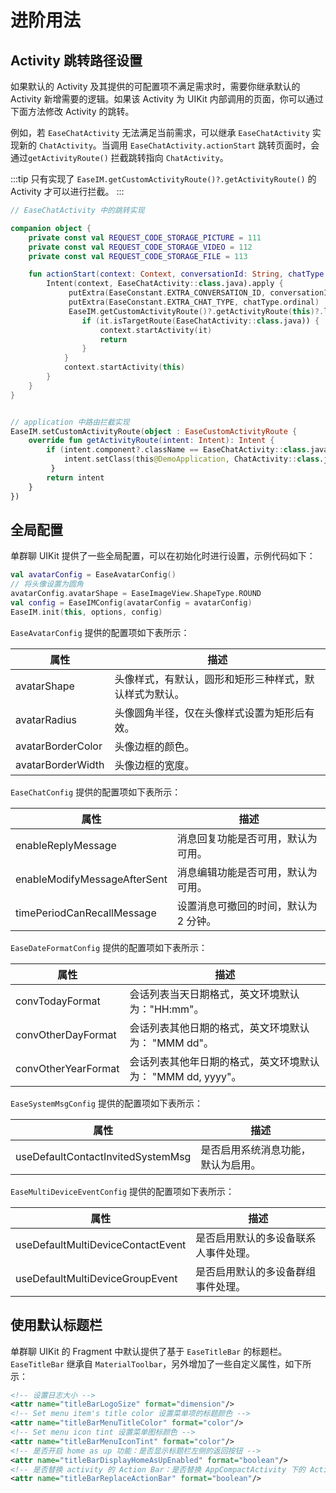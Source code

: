 # 进阶用法

<Toc />

## Activity 跳转路径设置 

如果默认的 Activity 及其提供的可配置项不满足需求时，需要你继承默认的 Activity 新增需要的逻辑。如果该 Activity 为 UIKit 内部调用的页面，你可以通过下面方法修改 Activity 的跳转。

例如，若 `EaseChatActivity` 无法满足当前需求，可以继承 `EaseChatActivity` 实现新的 `ChatActivity`。当调用 `EaseChatActivity.actionStart` 跳转页面时，会通过`getActivityRoute()` 拦截跳转指向 `ChatActivity`。

:::tip
只有实现了 `EaseIM.getCustomActivityRoute()?.getActivityRoute()` 的 Activity 才可以进行拦截。
:::

```kotlin
// EaseChatActivity 中的跳转实现

companion object {
    private const val REQUEST_CODE_STORAGE_PICTURE = 111
    private const val REQUEST_CODE_STORAGE_VIDEO = 112
    private const val REQUEST_CODE_STORAGE_FILE = 113

    fun actionStart(context: Context, conversationId: String, chatType: EaseChatType) {
        Intent(context, EaseChatActivity::class.java).apply {
             putExtra(EaseConstant.EXTRA_CONVERSATION_ID, conversationId)
             putExtra(EaseConstant.EXTRA_CHAT_TYPE, chatType.ordinal)
             EaseIM.getCustomActivityRoute()?.getActivityRoute(this)?.let {
                if (it.isTargetRoute(EaseChatActivity::class.java)) {
                    context.startActivity(it)
                    return
                }
            }
            context.startActivity(this)
        }
    }
}


// application 中路由拦截实现
EaseIM.setCustomActivityRoute(object : EaseCustomActivityRoute {
    override fun getActivityRoute(intent: Intent): Intent {
        if (intent.component?.className == EaseChatActivity::class.java.name) {
            intent.setClass(this@DemoApplication, ChatActivity::class.java)
         }
        return intent
    }
})
```

## 全局配置

单群聊 UIKit 提供了一些全局配置，可以在初始化时进行设置，示例代码如下：

```kotlin
val avatarConfig = EaseAvatarConfig()
// 将头像设置为圆角
avatarConfig.avatarShape = EaseImageView.ShapeType.ROUND
val config = EaseIMConfig(avatarConfig = avatarConfig)
EaseIM.init(this, options, config)
```

`EaseAvatarConfig` 提供的配置项如下表所示：

| 属性                                    | 描述                                                             |
| -------------------------------------- | ---------------------------------------------------------------- |
| avatarShape                            | 头像样式，有默认，圆形和矩形三种样式，默认样式为默认。                    |
| avatarRadius                           | 头像圆角半径，仅在头像样式设置为矩形后有效。                            |
| avatarBorderColor                      | 头像边框的颜色。                                                    |
| avatarBorderWidth                      | 头像边框的宽度。                                                    |

`EaseChatConfig` 提供的配置项如下表所示：

| 属性                                    | 描述                                                             |
| -------------------------------------- | ---------------------------------------------------------------- |
| enableReplyMessage                     | 消息回复功能是否可用，默认为可用。                                     |
| enableModifyMessageAfterSent           | 消息编辑功能是否可用，默认为可用。                                     |
| timePeriodCanRecallMessage             | 设置消息可撤回的时间，默认为 2 分钟。                                    |


`EaseDateFormatConfig` 提供的配置项如下表所示：

| 属性                                    | 描述                                                             |
| -------------------------------------- | ---------------------------------------------------------------- |
| convTodayFormat                       | 会话列表当天日期格式，英文环境默认为："HH:mm"。                            |
| convOtherDayFormat                    | 会话列表其他日期的格式，英文环境默认为： "MMM dd"。                        |
| convOtherYearFormat                   | 会话列表其他年日期的格式，英文环境默认为： "MMM dd, yyyy"。                |


`EaseSystemMsgConfig` 提供的配置项如下表所示：

| 属性                                    | 描述                                                             |
| -------------------------------------- | ---------------------------------------------------------------- |
| useDefaultContactInvitedSystemMsg      | 是否启用系统消息功能，默认为启用。                                       |


`EaseMultiDeviceEventConfig` 提供的配置项如下表所示：

| 属性                                   | 描述               |
|--------------------------------------|-------------------|
| useDefaultMultiDeviceContactEvent    | 是否启用默认的多设备联系人事件处理。 |
| useDefaultMultiDeviceGroupEvent      | 是否启用默认的多设备群组事件处理。  |

## 使用默认标题栏

单群聊 UIKit 的 Fragment 中默认提供了基于 `EaseTitleBar` 的标题栏。`EaseTitleBar` 继承自 `MaterialToolbar`，另外增加了一些自定义属性，如下所示：

```xml
<!-- 设置日志大小 -->
<attr name="titleBarLogoSize" format="dimension"/>
<!-- Set menu item's title color 设置菜单项的标题颜色 -->
<attr name="titleBarMenuTitleColor" format="color"/>
<!-- Set menu icon tint 设置菜单图标颜色 -->
<attr name="titleBarMenuIconTint" format="color"/>
<!-- 是否开启 home as up 功能：是否显示标题栏左侧的返回按钮 -->
<attr name="titleBarDisplayHomeAsUpEnabled" format="boolean"/>
<!-- 是否替换 activity 的 Action Bar：是否替换 AppCompactActivity 下的 ActionBar-->
<attr name="titleBarReplaceActionBar" format="boolean"/>
```


